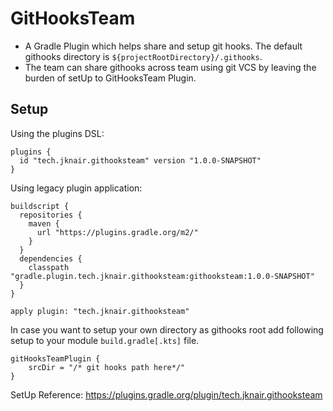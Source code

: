 # GitHooksTeam

* A Gradle Plugin which helps share and setup git hooks. The default githooks directory is `${projectRootDirectory}/.githooks`.
* The team can share githooks across team using git VCS by leaving the burden of setUp to GitHooksTeam Plugin.

## Setup

Using the plugins DSL:
```
plugins {
  id "tech.jknair.githooksteam" version "1.0.0-SNAPSHOT"
}
```

Using legacy plugin application:

```
buildscript {
  repositories {
    maven {
      url "https://plugins.gradle.org/m2/"
    }
  }
  dependencies {
    classpath "gradle.plugin.tech.jknair.githooksteam:githooksteam:1.0.0-SNAPSHOT"
  }
}

apply plugin: "tech.jknair.githooksteam"
```

In case you want to setup your own directory as githooks root add following setup to your module `build.gradle[.kts]` file.

```
gitHooksTeamPlugin {
    srcDir = "/* git hooks path here*/"
}
```

SetUp Reference: https://plugins.gradle.org/plugin/tech.jknair.githooksteam
